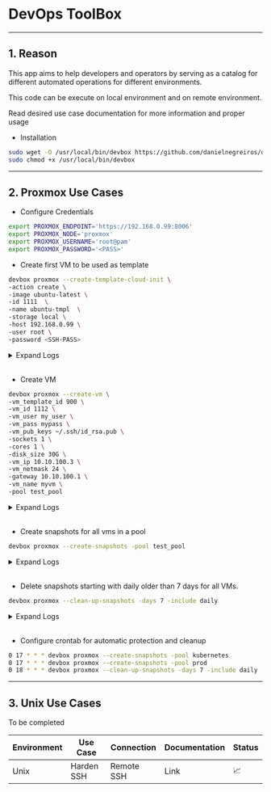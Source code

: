 <h1>DevOps ToolBox</h3>

___

## 1. Reason

This app aims to help developers and operators by serving as a catalog for different automated operations for different environments.

This code can be execute on local environment and on remote environment.

Read desired use case documentation for more information and proper usage

- Installation

```bash
sudo wget -O /usr/local/bin/devbox https://github.com/danielnegreiros/devbox/releases/download/latest/devbox
sudo chmod +x /usr/local/bin/devbox
```

___


## 2. Proxmox Use Cases



- Configure Credentials 

```bash
export PROXMOX_ENDPOINT='https://192.168.0.99:8006'
export PROXMOX_NODE='proxmox'
export PROXMOX_USERNAME='root@pam'
export PROXMOX_PASSWORD='<PASS>'
```


- Create first VM to be used as template

```bash
devbox proxmox --create-template-cloud-init \
-action create \
-image ubuntu-latest \
-id 1111  \
-name ubuntu-tmpl  \
-storage local \
-host 192.168.0.99 \
-user root \
-password <SSH-PASS>
```

<details> <summary>Expand Logs</summary>  

```bash
2024/04/04 23:26:37 Starting command: mkdir -pv /tmp/cloudinit
2024/04/04 23:26:37 Starting command: wget -P /tmp/cloudinit/ https://cloud-images.ubuntu.com/jammy/current/jammy-server-cloudimg-amd64.img
2024/04/04 23:27:23 Starting command: qm stop 1111
2024/04/04 23:27:23 Starting command: qm destroy 1111
2024/04/04 23:27:24 Starting command: qm create 1111 --memory 2048 --net0 virtio,bridge=vmbr0 --scsihw virtio-scsi-pci
2024/04/04 23:27:25 Starting command: qm set 1111 --scsi0 local:0,import-from=/tmp/cloudinit/jammy-server-cloudimg-amd64.img
2024/04/04 23:27:27 Starting command: qm set 1111 --ide2 local:cloudinit
2024/04/04 23:27:28 Starting command: qm set 1111 --boot order=scsi0
2024/04/04 23:27:29 Starting command: qm set 1111 --name ubuntu-tmpl
2024/04/04 23:27:29 Starting command: qm template 1111
``` 
</details>
<br />

- Create VM

```bash
devbox proxmox --create-vm \
-vm_template_id 900 \
-vm_id 1112 \
-vm_user my_user \
-vm_pass mypass \
-vm_pub_keys ~/.ssh/id_rsa.pub \
-sockets 1 \
-cores 1 \
-disk_size 30G \
-vm_ip 10.10.100.3 \
-vm_netmask 24 \
-gateway 10.10.100.1 \
-vm_name myvm \
-pool test_pool 
```

<details> <summary>Expand Logs</summary>  

```bash
2024/04/04 23:27:54 POST /api2/json/access/ticket 200
2024/04/04 23:27:54 GET /api2/json/pools 200
2024/04/04 23:27:54 POST /api2/json/nodes/proxmox/qemu/1111/clone 200
2024/04/04 23:27:54 PUT /api2/json/nodes/proxmox/qemu/1112/config 200
2024/04/04 23:27:54 POST /api2/json/nodes/proxmox/qemu/1112/status/start 200
``` 
</details>
<br />

- Create snapshots for all vms in a pool

```bash
devbox proxmox --create-snapshots -pool test_pool
```

<details> <summary>Expand Logs</summary>  

```bash
2024/04/04 23:28:51 POST /api2/json/access/ticket 200
2024/04/04 23:28:51 GET /api2/json/pools/test_pool 200
2024/04/04 23:28:51 POST /api2/json/nodes/proxmox/qemu/1112/snapshot 200
``` 
</details>
<br />

- Delete snapshots starting with daily older than 7 days for all VMs.

```bash
devbox proxmox --clean-up-snapshots -days 7 -include daily
```

<details> <summary>Expand Logs</summary>  

```bash
2024/04/04 23:30:27 POST /api2/json/access/ticket 200
2024/04/04 23:30:27 GET /api2/json/nodes/proxmox/qemu 200
2024/04/04 23:30:27 GET /api2/json/nodes/proxmox/qemu/1111/snapshot 200
2024/04/04 23:30:27 DELETE /api2/json/nodes/proxmox/qemu/1112/snapshot/daily_2024-04-04__23_28_51 200
``` 
</details>
<br />


- Configure crontab for automatic protection and cleanup

```bash
0 17 * * * devbox proxmox --create-snapshots -pool kubernetes
0 17 * * * devbox proxmox --create-snapshots -pool prod
0 18 * * * devbox proxmox --clean-up-snapshots -days 7 -include daily
```


___

## 3. Unix Use Cases

To be completed

| Environment | Use Case                    | Connection       | Documentation | Status                       |
|-------------|-----------------------------|------------------|---------------|------------------------------|
| Unix        | Harden SSH                  | Remote SSH       | Link          | :chart_with_upwards_trend:   |

